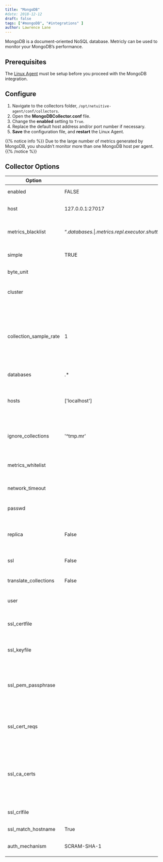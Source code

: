 ```yaml
---
title: "MongoDB"
#date: 2018-12-12
draft: false
tags: ["#mongoDB", "#integrations" ]
author: Lawrence Lane
---
```

 MongoDB is a document-oriented NoSQL database. Metricly can be used to monitor your MongoDB’s performance.

## Prerequisites

The [Linux Agent][1] must be setup before you proceed with the MongoDB integration.

## Configure

1. Navigate to the collectors folder, `/opt/netuitive-agent/conf/collectors`.
2. Open the **MongoDBCollector.conf** file.
3. Change the **enabled** setting to `True`.
4. Replace the default host address and/or port number if necessary.
5. **Save** the configuration file, and **restart** the Linux Agent.

{{% notice info %}}
Due to the large number of metrics generated by MongoDB, you shouldn’t monitor more than one MongoDB host per agent.
{{% /notice %}}

## Collector Options

| Option                 | Default                                                                                                                                                | Description                                                                                                                                                                                                                |
|------------------------|--------------------------------------------------------------------------------------------------------------------------------------------------------|----------------------------------------------------------------------------------------------------------------------------------------------------------------------------------------------------------------------------|
| enabled                | FALSE                                                                                                                                                  | Enable collecting these metrics.                                                                                                                                                                                           |
| host                   | 127.0.0.1:27017                                                                                                                                        | A single hostname(:port) to collect from. Overrides hosts.                                                                                                                                                                 |
| metrics_blacklist      | “.*databases.*\|.*metrics.repl.executor.shuttingDown.*\|.*storageEngine.*\|.*writeBacksQueued.*\|.*mem.supported.*\|.*tcmallocformattedString.*\|^percent.*” | Regex list to match metrics to block. Mutually exclusive with metrics_whitelistoption.                                                                                                                                     |
| simple                 | TRUE                                                                                                                                                   | Set to “True” to only collect the same metrics as mongostat.                                                                                                                                                               |
| byte_unit              |                                                                                                                                                        | Default numeric output(s).                                                                                                                                                                                                 |
| cluster                |                                                                                                                                                        | If this node is part of a cluster, the collector will collect metrics on the cluster health.                                                                                                                               |
| collection_sample_rate | 1                                                                                                                                                      | Only send stats for a consistent subset of collections. This is applied after collections are ignored via the ignore_collectionssetting. Sampling uses crc32 to ensure consistency across replicas. Value between 0 and 1. |
| databases              | .*                                                                                                                                                     | A regex of databases to gather metrics for.                                                                                                                                                                                |
| hosts                  | ['localhost']                                                                                                                                          | An array of hostname(:port) elements to collect metrics from. Set an alias by prefixing “host:port” with alias@                                                                                                            |
| ignore_collections     | '^tmp\.mr\'                                                                                                                                            | A regex of which collections to ignore. MapReduce temporary collections (tmp.mr.*)are ignored by default.                                                                                                                  |
| metrics_whitelist      |                                                                                                                                                        | Regex list to match metrics to transmit. Mutually exclusive with metrics_blacklistoption.                                                                                                                                  |
| network_timeout        |                                                                                                                                                        | Timeout for mongodb connection (in milliseconds).                                                                                                                                                                          |
| passwd                 |                                                                                                                                                        | Password for authenticated login (optional).                                                                                                                                                                               |
| replica                | False                                                                                                                                                  | Set to “True” to enable replica set logging. Reports health of individual nodes as well as basic aggregate stats.                                                                                                          |
| ssl                    | False                                                                                                                                                  | Set to “True” to enable SSL connections to the MongoDB server.                                                                                                                                                             |
| translate_collections  | False                                                                                                                                                  | Translate dot (.) to underscores (_) in collection names.                                                                                                                                                                  |
| user                   |                                                                                                                                                        | User name for authenticated login (optional).                                                                                                                                                                              |
| ssl_certfile           |                                                                                                                                                        | The certificate file used to identify the local connection against mongod.
| ssl_keyfile            |																			  | The private keyfile used to identify the local connection against mongod.
| ssl_pem_passphrase     |																			  | The password or passphrase for decrypting the private key in ssl_certfile or ssl_keyfile. Only necessary if the private key is encrypted.
| ssl_cert_reqs          |																			  | Specifies whether a certificate is required from the other side of the connection, and whether it will be validated if provided.
| ssl_ca_certs           |																			  | The ca_certs file contains a set of concatenated certification authority certificates, which are used to validate certificates passed from the other end of the connection.
| ssl_crlfile            |																			  | The path to a PEM or DER formatted certificate revocation list.
| ssl_match_hostname     | True																			  | Enables hostname verification.
| auth_mechanism         | SCRAM-SHA-1																		  | The default MongoDB authentication mechanism.

[1]: /integrations/agents/linux-agent

